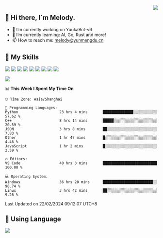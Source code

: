 <a href="#">
  <img align="right" src="https://github-readme-stats.vercel.app/api?username=melodyyuuka&count_private=true&show_icons=true" />
</a>

## **👋 Hi there, I`m Melody.**

- 🔭 I’m currently working on YuukaBot-v6
- 🌱 I’m currently learning: AI, Go, Rust and more!
- 📫 How to reach me: melody@yunmengdu.cn

## 🌟 **My Skills** 

![](https://img.shields.io/badge/-Python-3e74a2?style=flat-square&logo=Python&logoColor=fff)
![](https://img.shields.io/badge/-Java-007396?style=flat-square&logo=OpenJDK&logoColor=fff)
![](https://img.shields.io/badge/-Node.js-339933?style=flat-square&logo=Node.js&logoColor=fff)
![](https://img.shields.io/badge/-Git-f05032?style=flat-square&logo=git&logoColor=fff)
![](https://img.shields.io/badge/-PostgreSQL-4169e1?style=flat-square&logo=PostgreSQL&logoColor=fff)
![](https://img.shields.io/badge/-Rust-000000?style=flat-square&logo=rust&logoColor=fff)
![](https://img.shields.io/badge/-VSCode-007acc?style=flat-square&logo=Visual-Studio-Code&logoColor=fff)
![](https://img.shields.io/badge/-FastAPI-009688?style=flat-square&logo=FastAPI&logoColor=fff)
![](https://img.shields.io/badge/-Linux-000000?style=flat-square&logo=Linux&logoColor=fff)


![](https://wakatime.com/badge/user/fa6dc0e2-47c5-4d2d-ae45-69fec6f2122c.svg)

<!--START_SECTION:waka-->
📊 **This Week I Spent My Time On** 

```text
🕑︎ Time Zone: Asia/Shanghai

💬 Programming Languages: 
Python                   23 hrs 4 mins       ██████████████░░░░░░░░░░░   57.62 % 
C++                      8 hrs 14 mins       █████░░░░░░░░░░░░░░░░░░░░   20.59 % 
JSON                     3 hrs 8 mins        ██░░░░░░░░░░░░░░░░░░░░░░░    7.83 % 
Other                    1 hr 47 mins        █░░░░░░░░░░░░░░░░░░░░░░░░    4.46 % 
JavaScript               1 hr 2 mins         █░░░░░░░░░░░░░░░░░░░░░░░░    2.59 % 

🔥 Editors: 
VS Code                  40 hrs 3 mins       █████████████████████████   100.00 % 

💻 Operating System: 
Windows                  36 hrs 20 mins      ███████████████████████░░   90.74 % 
Linux                    3 hrs 42 mins       ██░░░░░░░░░░░░░░░░░░░░░░░    9.26 % 
```


 Last Updated on 22/02/2024 09:12:07 UTC+8
<!--END_SECTION:waka-->

## 🥰 **Using Language**

![](https://github-readme-stats.vercel.app/api/wakatime?username=MelodyYuyuko&layout=compact&hide_border=true)
